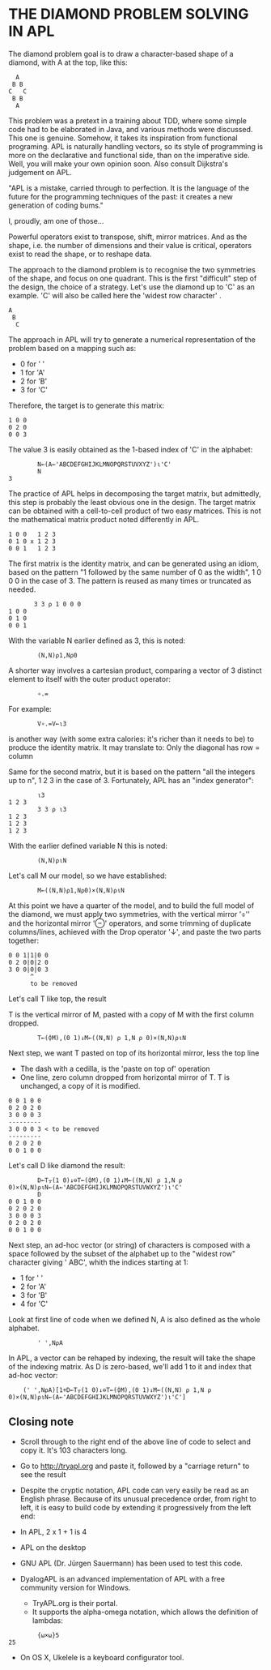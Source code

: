 # THE DIAMOND PROBLEM SOLVING IN APL

The diamond problem goal is to draw a character-based shape of a diamond, with A at the top, like this:

```
  A
 B B
C   C
 B B
  A
```
This problem was a pretext in a training about TDD, where some simple code had to be elaborated in Java, and various methods were discussed. This one is genuine. Somehow, it takes its inspiration from functional programing. APL is naturally handling vectors, so its style of programming is more on the declarative and functional side, than on the imperative side. Well, you will make your own opinion soon. Also consult Dijkstra's judgement on APL.

"APL is a mistake, carried through to perfection. It is the language of the future for the programming techniques of the past: it creates a new generation of coding bums."

I, proudly, am one of those...

Powerful operators exist to transpose, shift, mirror matrices. And as the shape, i.e. the number  of  dimensions  and  their  value  is critical, operators exist to read the shape, or to reshape data. 

The approach to the diamond problem is to recognise the two symmetries of the shape, and focus on one quadrant. This is the first "difficult" step of the design, the choice of a strategy. Let's use the diamond up to 'C' as an example. 'C' will also be called here the 'widest row character' .

```
A
 B 
  C
```

The  approach  in  APL  will  try  to generate a numerical representation of the 
problem based on a mapping such as:

* 0 for ' '
* 1 for 'A'
* 2 for 'B'
* 3 for 'C'

Therefore, the target is to generate this matrix:
```
1 0 0
0 2 0
0 0 3
```

The value 3 is easily obtained as the 1-based index of 'C' in the alphabet:

```apl
    	N←(A←'ABCDEFGHIJKLMNOPQRSTUVXYZ')⍳'C' 
		N
3
```
The practice of APL helps in decomposing the target matrix, but admittedly, this 
step is probably the least obvious  one in the design.  The target matrix can be 
obtained  with  a  cell-to-cell  product  of two easy  matrices. This is not the 
mathematical matrix product noted differently in APL. 
```
1 0 0   1 2 3
0 1 0 x 1 2 3
0 0 1   1 2 3
```

The  first  matrix  is the identity matrix, and can be generated using an idiom, 
based on the pattern "1 followed by the same number of 0 as the width", 1 0 0 0 
in the case of 3. The pattern is reused as many times or truncated as needed. 

```apl
       3 3 ⍴ 1 0 0 0 
1 0 0
0 1 0
0 0 1
```

With the variable N earlier defined as 3, this is noted:

```apl
		(N,N)⍴1,N⍴0
```

A shorter way involves a cartesian  product,  comparing  a  vector of 3 distinct 
element to itself with the outer product operator:
```apl
		∘.=
```

For example:
```apl
		V∘.=V←⍳3 
```
is another way (with some extra calories: it's richer than it needs to be) to produce the identity matrix. It may translate to: Only the diagonal has row = column

Same for the second matrix, but it is based on the pattern "all the integers up 
to n", 1 2 3 in the case of 3. Fortunately, APL has an "index generator":

```apl
       	⍳3
1 2 3
       	3 3 ⍴ ⍳3
1 2 3 
1 2 3
1 2 3 
```

With the earlier defined variable N this is noted:
```apl
		(N,N)⍴⍳N
```

Let's call M our model, so we have established:

```apl
		M←((N,N)⍴1,N⍴0)×(N,N)⍴⍳N
``` 
At this point we have a quarter of the model, and to build the full model of the
diamond,  we must  apply  two  symmetries,  with the vertical mirror '⌽'' and the horizontal mirror '⊖' operators, and some 
trimming of duplicate columns/lines, achieved with the Drop operator '↓', and paste the two parts together:

```
0 0 1|1|0 0
0 2 0|0|2 0 
3 0 0|0|0 3
      ^ 
      to be removed
```
Let's call T like top, the result

T is the vertical mirror of M, pasted with a copy of M with the first column dropped.

```apl
		T←(⌽M),(0 1)↓M←((N,N) ⍴ 1,N ⍴ 0)×(N,N)⍴⍳N
```

Next step, we want T pasted on top of its horizontal mirror, less the top line
* The dash with a cedilla, is the 'paste on top of' operation
* One line, zero column dropped from horizontal mirror of T. T is unchanged, a copy of it is modified.
```
0 0 1 0 0
0 2 0 2 0
3 0 0 0 3
---------
3 0 0 0 3 < to be removed
---------
0 2 0 2 0
0 0 1 0 0
```
Let's call D like diamond the result:

```apl
		D←T⍪(1 0)↓⊖T←(⌽M),(0 1)↓M←((N,N) ⍴ 1,N ⍴ 0)×(N,N)⍴⍳N←(A←'ABCDEFGHIJKLMNOPQRSTUVWXYZ')⍳'C'
    	D
0 0 1 0 0
0 2 0 2 0
3 0 0 0 3
0 2 0 2 0
0 0 1 0 0
```

Next step, an ad-hoc vector (or  string) of characters is composed with a space followed by the  subset of the alphabet up to the "widest row" character giving ' ABC', whith the indices starting at 1:

* 1 for ' '
* 2 for 'A'
* 3 for 'B'
* 4 for 'C'

Look at first line of code when we defined N, A is also defined as the whole alphabet.
```apl
		' ',N⍴A
```

In APL, a vector can be rehaped by indexing, the result will take the shape of the indexing matrix.
As D is zero-based, we'll add 1 to it and index that ad-hoc vector:

```apl
	(' ',N⍴A)[1+D←T⍪(1 0)↓⊖T←(⌽M),(0 1)↓M←((N,N) ⍴ 1,N ⍴ 0)×(N,N)⍴⍳N←(A←'ABCDEFGHIJKLMNOPQRSTUVWXYZ')⍳'C']
```

## Closing note

* Scroll through to the right end of the above line of code to select and copy it. It's 103 characters long.
* Go to http://tryapl.org and paste it, followed by a "carriage return" to see the result
* Despite the cryptic notation, APL code can very easily be read as an English phrase. Because of its unusual precedence order, from right to left, it is easy to build code by extending it progressively from the left end:
 * In APL, 2 x 1 + 1 is 4

* APL on the desktop
 * GNU APL (Dr. Jürgen Sauermann) has been used to test this code.
 * DyalogAPL is an advanced implementation of APL with a free community version for Windows. 
   * TryAPL.org is their portal.
    * It supports the alpha-omega notation, which allows the definition of lambdas: 
```apl
 		{⍵×⍵}5
25
  ```
 * On  OS X, Ukelele is a keyboard configurator tool.


